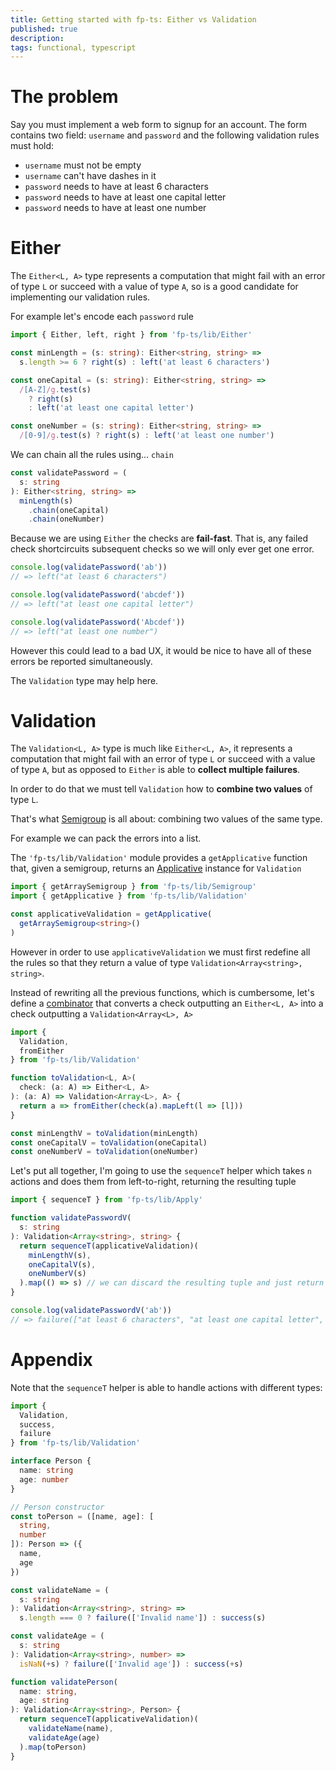 ```yaml
---
title: Getting started with fp-ts: Either vs Validation
published: true
description:
tags: functional, typescript
---
```


# The problem

Say you must implement a web form to signup for an account. The form contains two field: `username` and `password` and the following validation rules must hold:

- `username` must not be empty
- `username` can't have dashes in it
- `password` needs to have at least 6 characters
- `password` needs to have at least one capital letter
- `password` needs to have at least one number

# Either

The `Either<L, A>` type represents a computation that might fail with an error of type `L` or succeed with a value of type `A`, so is a good candidate for implementing our validation rules.

For example let's encode each `password` rule

```ts
import { Either, left, right } from 'fp-ts/lib/Either'

const minLength = (s: string): Either<string, string> =>
  s.length >= 6 ? right(s) : left('at least 6 characters')

const oneCapital = (s: string): Either<string, string> =>
  /[A-Z]/g.test(s)
    ? right(s)
    : left('at least one capital letter')

const oneNumber = (s: string): Either<string, string> =>
  /[0-9]/g.test(s) ? right(s) : left('at least one number')
```

We can chain all the rules using... `chain`

```ts
const validatePassword = (
  s: string
): Either<string, string> =>
  minLength(s)
    .chain(oneCapital)
    .chain(oneNumber)
```

Because we are using `Either` the checks are **fail-fast**. That is, any failed check shortcircuits subsequent checks so we will only ever get one error.

```ts
console.log(validatePassword('ab'))
// => left("at least 6 characters")

console.log(validatePassword('abcdef'))
// => left("at least one capital letter")

console.log(validatePassword('Abcdef'))
// => left("at least one number")
```

However this could lead to a bad UX, it would be nice to have all of these errors be reported simultaneously.

The `Validation` type may help here.

# Validation

The `Validation<L, A>` type is much like `Either<L, A>`, it represents a computation that might fail with an error of type `L` or succeed with a value of type `A`, but as opposed to `Either` is able to **collect multiple failures**.

In order to do that we must tell `Validation` how to **combine two values** of type `L`.

That's what [Semigroup](https://dev.to/gcanti/getting-started-with-fp-ts-semigroup-2mf7) is all about: combining two values of the same type.

For example we can pack the errors into a list.

The `'fp-ts/lib/Validation'` module provides a `getApplicative` function that, given a semigroup, returns an [Applicative](https://dev.to/gcanti/getting-started-with-fp-ts-applicative-1kb3) instance for `Validation`

```ts
import { getArraySemigroup } from 'fp-ts/lib/Semigroup'
import { getApplicative } from 'fp-ts/lib/Validation'

const applicativeValidation = getApplicative(
  getArraySemigroup<string>()
)
```

However in order to use `applicativeValidation` we must first redefine all the rules so that they return a value of type `Validation<Array<string>, string>`.

Instead of rewriting all the previous functions, which is cumbersome, let's define a [combinator](https://dev.to/gcanti/functional-design-combinators-14pn) that converts a check outputting an `Either<L, A>` into a check outputting a `Validation<Array<L>, A>`

```ts
import {
  Validation,
  fromEither
} from 'fp-ts/lib/Validation'

function toValidation<L, A>(
  check: (a: A) => Either<L, A>
): (a: A) => Validation<Array<L>, A> {
  return a => fromEither(check(a).mapLeft(l => [l]))
}

const minLengthV = toValidation(minLength)
const oneCapitalV = toValidation(oneCapital)
const oneNumberV = toValidation(oneNumber)
```

Let's put all together, I'm going to use the `sequenceT` helper which takes `n` actions and does them from left-to-right, returning the resulting tuple

```ts
import { sequenceT } from 'fp-ts/lib/Apply'

function validatePasswordV(
  s: string
): Validation<Array<string>, string> {
  return sequenceT(applicativeValidation)(
    minLengthV(s),
    oneCapitalV(s),
    oneNumberV(s)
  ).map(() => s) // we can discard the resulting tuple and just return the input here
}

console.log(validatePasswordV('ab'))
// => failure(["at least 6 characters", "at least one capital letter", "at least one number"])
```

# Appendix

Note that the `sequenceT` helper is able to handle actions with different types:

```ts
import {
  Validation,
  success,
  failure
} from 'fp-ts/lib/Validation'

interface Person {
  name: string
  age: number
}

// Person constructor
const toPerson = ([name, age]: [
  string,
  number
]): Person => ({
  name,
  age
})

const validateName = (
  s: string
): Validation<Array<string>, string> =>
  s.length === 0 ? failure(['Invalid name']) : success(s)

const validateAge = (
  s: string
): Validation<Array<string>, number> =>
  isNaN(+s) ? failure(['Invalid age']) : success(+s)

function validatePerson(
  name: string,
  age: string
): Validation<Array<string>, Person> {
  return sequenceT(applicativeValidation)(
    validateName(name),
    validateAge(age)
  ).map(toPerson)
}
```
